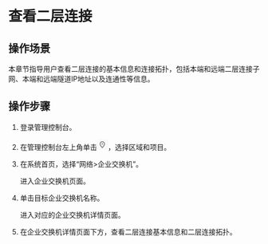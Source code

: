 # 查看二层连接<a name="esw_ug_0008"></a>

## 操作场景<a name="section51609520529"></a>

本章节指导用户查看二层连接的基本信息和连接拓扑，包括本端和远端二层连接子网、本端和远端隧道IP地址以及连通性等信息。

## 操作步骤<a name="section032372815216"></a>

1.  登录管理控制台。

1.  在管理控制台左上角单击![](figures/icon-region.png)，选择区域和项目。
2.  在系统首页，选择“网络\>企业交换机”。

    进入企业交换机页面。

3.  单击目标企业交换机名称。

    进入对应的企业交换机详情页面。

4.  在企业交换机详情页面下方，查看二层连接基本信息和二层连接拓扑。


